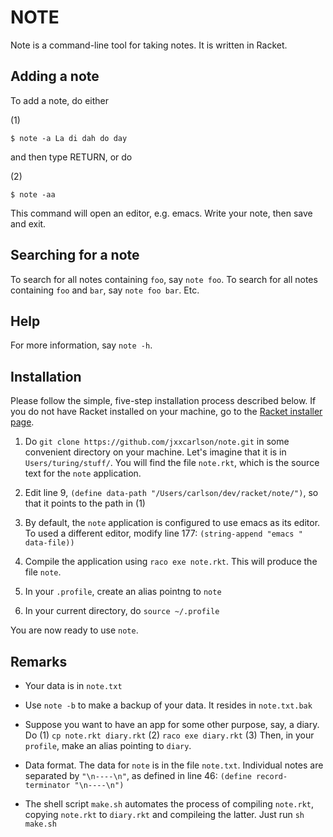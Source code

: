 # NOTE

Note is a command-line tool for taking notes.
It is written in Racket.

## Adding a note

To add a note, do either

(1)

```
$ note -a La di dah do day
```

and then type RETURN, or do

(2)

```
$ note -aa
```

This command will open an editor, e.g. emacs. Write
your note, then save and exit.

## Searching for a note

To search for all notes containing `foo`, say
`note foo`. To search for all notes containing
`foo` and `bar`, say `note foo bar`. Etc.

## Help

For more information, say `note -h`.

## Installation

Please follow the simple, five-step installation process
described below. If you do not have Racket installed
on your machine, go to the [Racket installer page](https://racket-lang.org/download/).

1. Do `git clone https://github.com/jxxcarlson/note.git`
   in some convenient directory on your machine. Let's
   imagine that it is in `Users/turing/stuff/`. You will
   find the file `note.rkt`, which is the source text
   for the `note` application.

2. Edit line 9, `(define data-path "/Users/carlson/dev/racket/note/")`,
   so that it points to the path in (1)

3. By default, the `note` application is configured
   to use emacs as its editor. To used a different
   editor, modify line 177: `(string-append "emacs " data-file))`

4. Compile the application using `raco exe note.rkt`.
   This will produce the file `note`.

5. In your `.profile`, create an alias pointng to `note`

6. In your current directory, do `source ~/.profile`

You are now ready to use `note`.

## Remarks

- Your data is in `note.txt`

- Use `note -b` to make a backup of your data. It
  resides in `note.txt.bak`

- Suppose you want to have an app for some other purpose,
  say, a diary. Do (1) `cp note.rkt diary.rkt`
  (2) `raco exe diary.rkt` (3) Then, in your `profile`,
  make an alias pointing to `diary`.

- Data format. The data for `note` is in the file `note.txt`.
  Individual notes are separated by `"\n----\n"`, as defined
  in line 46: `(define record-terminator "\n----\n")`

- The shell script `make.sh` automates the process of
  compiling `note.rkt`, copying `note.rkt` to `diary.rkt`
  and compileing the latter. Just run `sh make.sh`
